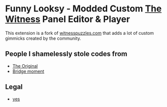 # Funny Looksy - Modded Custom [The Witness](https://store.steampowered.com/app/210970/The_Witness/) Panel Editor & Player
This extension is a fork of [witnesspuzzles.com](https://witnesspuzzles.com/) that adds a lot of custom gimmicks created by the community.

## People I shamelessly stole codes from
- [The Original](https://github.com/jbzdarkid/witness-puzzles)
- [Bridge moment](https://github.com/Seren-35/witness-playground)

## Legal
- [yes](/LICENSE.md)
